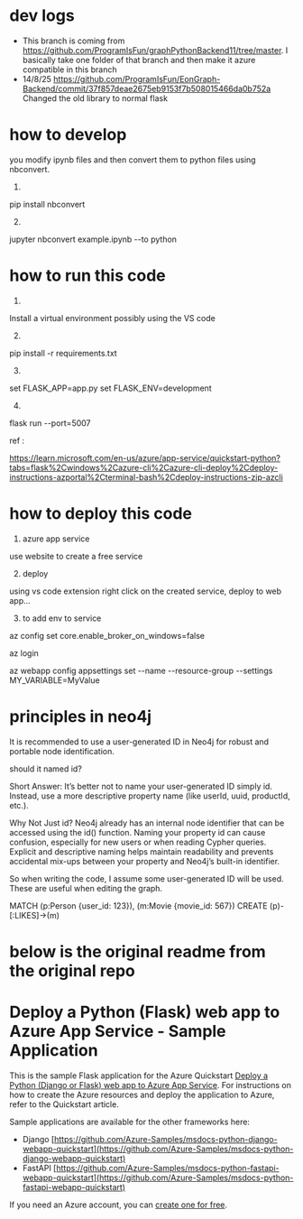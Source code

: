 
# dev logs

- This branch is coming from https://github.com/ProgramIsFun/graphPythonBackend11/tree/master.  I basically take one folder of that branch and then make it azure compatible in this branch
- 14/8/25  https://github.com/ProgramIsFun/EonGraph-Backend/commit/37f857deae2675eb9153f7b508015466da0b752a  Changed the old library to normal flask

# how to develop

you modify ipynb files and then convert them to python files using nbconvert.

1. 

pip install nbconvert

2.

jupyter nbconvert example.ipynb --to python

# how to run this code

1. 

Install a virtual environment possibly using the VS code

2. 

pip install -r requirements.txt

3. 

set FLASK_APP=app.py
set FLASK_ENV=development

4.

flask run --port=5007


ref : 

https://learn.microsoft.com/en-us/azure/app-service/quickstart-python?tabs=flask%2Cwindows%2Cazure-cli%2Cazure-cli-deploy%2Cdeploy-instructions-azportal%2Cterminal-bash%2Cdeploy-instructions-zip-azcli



# how to deploy this code
1. azure app service

use website to create a free service 

2. deploy 

using vs code extension right click on the created service, deploy to web app...

3. to add env to service

az config set core.enable_broker_on_windows=false

az login 

az webapp config appsettings set --name <AppServiceName> --resource-group <ResourceGroupName> --settings MY_VARIABLE=MyValue


# principles in neo4j

It is recommended to use a user-generated ID in Neo4j for robust and portable node identification.

should it named id?

Short Answer:
It’s better not to name your user-generated ID simply id. Instead, use a more descriptive property name (like userId, uuid, productId, etc.).

Why Not Just id?
Neo4j already has an internal node identifier that can be accessed using the id() function.
Naming your property id can cause confusion, especially for new users or when reading Cypher queries.
Explicit and descriptive naming helps maintain readability and prevents accidental mix-ups between your property and Neo4j’s built-in identifier.

So when writing the code, I assume some user-generated ID will be used. These are useful when editing the graph.

MATCH (p:Person {user_id: 123}), (m:Movie {movie_id: 567})
CREATE (p)-[:LIKES]->(m)

# below is the original readme from the original repo

# Deploy a Python (Flask) web app to Azure App Service - Sample Application

This is the sample Flask application for the Azure Quickstart [Deploy a Python (Django or Flask) web app to Azure App Service](https://docs.microsoft.com/en-us/azure/app-service/quickstart-python). For instructions on how to create the Azure resources and deploy the application to Azure, refer to the Quickstart article.

Sample applications are available for the other frameworks here:

* Django [https://github.com/Azure-Samples/msdocs-python-django-webapp-quickstart](https://github.com/Azure-Samples/msdocs-python-django-webapp-quickstart)
* FastAPI [https://github.com/Azure-Samples/msdocs-python-fastapi-webapp-quickstart](https://github.com/Azure-Samples/msdocs-python-fastapi-webapp-quickstart)

If you need an Azure account, you can [create one for free](https://azure.microsoft.com/en-us/free/).
